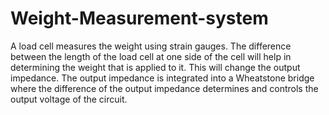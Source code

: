 # Weight-Measurement-system
A load cell measures the weight using strain gauges. The difference between the length of the load cell at one side of the cell will help in determining the weight that is applied to it. This will change the output impedance.  The output impedance is integrated into a Wheatstone bridge where the difference of the output impedance determines and controls the output voltage of the circuit.
